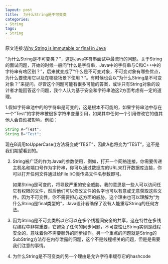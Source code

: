 ```yaml
---
layout: post
title:  为什么String是不可变类
categories:
- String
tags:
- String
---
```


原文连接:[Why String is immutable or final in Java](http://javarevisited.blogspot.sg/2010/10/why-string-is-immutable-in-java.html)

“为什么String是不可变类？”，这是Java字符串面试中最流行的问题。关于String的面试问题，开始的时候一般问“什么是字符串，Java中的字符串与C和C++中的字符串有啥区别？”，后来就变成了“什么是不可变对象，不可变对象有哪些优点，为什么要使用它以及在哪些场景下使用？”。有时候也会以“为什么String是不可变对象？”来提问。尽管这个问题可能有很多可能的答案，或许只有String对象的设计者才能回答这个问题，我个人认为基于安全和字符串池这2方面考虑有一定的道理。

1.假如字符串池中的的字符串是可变的，这是根本不可能的，如果字符串池中存在一个“Test”的字符串被很多字符串变量引用，如果其中任何一个引用修改它的值其他人会自动被影响。例如：

```java
String A=“Test";
String B="Test";
```

现在B调用toUpperCase()方法将变成“TEST”，因此A也将变为“TEST”，这不是我们期望看到的。

2. String被广泛的作为Java的参数使用，例如，打开一个网络连接，你需要传递主机名和端口号作为字符串，你可以通过数据库的URL来打开数据库连接，你可以打开任何文件通过给File I/O类传递文件名参数即可。

   如果String是可变的，将导致严重的安全威胁，我的意思是一些人可以访问任它有权限的文件，然后他们可以修改文件的名字也可以有意或无意获取这些文件。因为不可变性，你不需要担心这方面的威胁，这个理由也可以理解为“为什么String是final类型的”，Java设计者确保了没有人能重写String的任何方法。

3. 因为String是不可变类所以它可以在多个线程间安全的共享，这在特性在多线程编程中非常重要，它避免了任何的同步问题，不可变性让String实例是线程安全的，意味着你不需要额外的同步操作。另一个重点的问题就是String的SubString方法存在内存泄露的问题，这个不是线程相关的问题，但是是需要我们注意的事情。
4. 为什么String是不可变类的另一个理由是允许字符串缓存它的hashcode